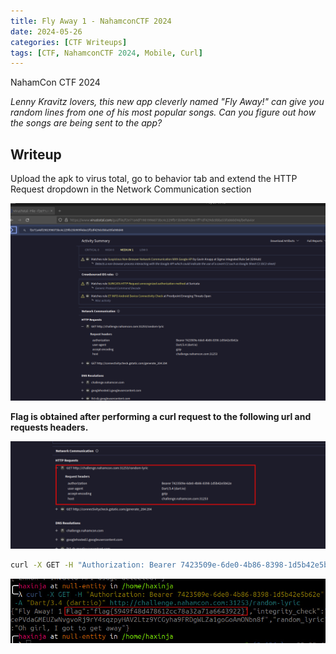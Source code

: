 ```yaml
---
title: Fly Away 1 - NahamconCTF 2024
date: 2024-05-26
categories: [CTF Writeups]
tags: [CTF, NahamconCTF 2024, Mobile, Curl]
---
```


NahamCon CTF 2024

*Lenny Kravitz lovers, this new app cleverly named "Fly Away!" can give you random lines from one of his most popular songs. Can you figure out how the songs are being sent to the app?*

## Writeup
Upload the apk to virus total, go to behavior  tab and extend the HTTP Request dropdown in the Network Communication section

![Virus Total Upload](../assets/nahamconctf2024/flyaway1_virustotal.png)



**Flag is obtained after performing a curl request to the following url and requests headers.**

![Request Headers](../assets/nahamconctf2024/flyaway1_virtustotal2.png)

```bash
curl -X GET -H "Authorization: Bearer 7423509e-6de0-4b86-8398-1d5b42e5b62e"  -A "Dart/3.4 (dart:io)" http://challenge.nahamcon.com:31253/random-lyric
```

![Request Headers](../assets/nahamconctf2024/flyaway1_flag.jpg)

